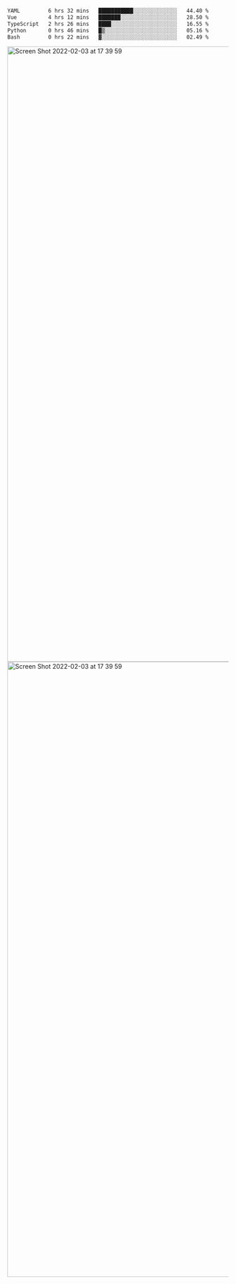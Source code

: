 <!--START_SECTION:waka-->

```txt
YAML         6 hrs 32 mins   ███████████░░░░░░░░░░░░░░   44.40 %
Vue          4 hrs 12 mins   ███████░░░░░░░░░░░░░░░░░░   28.50 %
TypeScript   2 hrs 26 mins   ████░░░░░░░░░░░░░░░░░░░░░   16.55 %
Python       0 hrs 46 mins   █▒░░░░░░░░░░░░░░░░░░░░░░░   05.16 %
Bash         0 hrs 22 mins   ▓░░░░░░░░░░░░░░░░░░░░░░░░   02.49 %
```

<!--END_SECTION:waka-->

<img width="1400" alt="Screen Shot 2022-02-03 at 17 39 59" src="https://user-images.githubusercontent.com/45716542/152387304-f2b60485-53a6-4f4b-a818-5cefb1b0c0ae.png">
<img width="1400" alt="Screen Shot 2022-02-03 at 17 39 59" src="https://user-images.githubusercontent.com/45716542/152387273-ea5cdf21-2a45-44da-8bef-00c1763b1d42.png">
